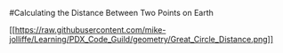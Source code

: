 #Calculating the Distance Between Two Points on Earth

[[https://raw.githubusercontent.com/mike-jolliffe/Learning/PDX_Code_Guild/geometry/Great_Circle_Distance.png]]

